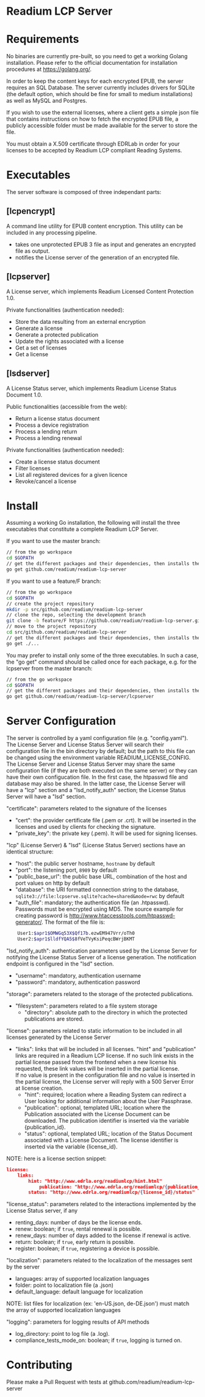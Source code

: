 Readium LCP Server
==================

Requirements
============

No binaries are currently pre-built, so you need to get a working Golang installation. Please refer to the official documentation for
installation procedures at https://golang.org/.

In order to keep the content keys for each encrypted EPUB, the server requires an SQL Database. The server currently includes drivers
for SQLite (the default option, which should be fine for small to medium installations) as well as MySQL and Postgres.

If you wish to use the external licenses, where a client gets a simple json file that contains instructions on how to fetch the encrypted EPUB file,
a publicly accessible folder must be made available for the server to store the file.

You must obtain a X.509 certificate through EDRLab in order for your licenses to be accepted by Readium LCP compliant Reading Systems.

Executables
===========
The server software is composed of three independant parts:

## [lcpencrypt]  

A command line utility for EPUB content encryption. This utility can be included in any processing pipeline. 

* takes one unprotected EPUB 3 file as input and generates an encrypted file as output.
* notifies the License server of the generation of an encrypted file.

## [lcpserver]

A License server, which implements Readium Licensed Content Protection 1.0.

Private functionalities (authentication needed):
* Store the data resulting from an external encryption
* Generate a license
* Generate a protected publication
* Update the rights associated with a license
* Get a set of licenses
* Get a license


## [lsdserver]

A License Status server, which implements Readium License Status Document 1.0.

Public functionalities (accessible from the web):
* Return a license status document
* Process a device registration
* Process a lending return
* Process a lending renewal

Private functionalities (authentication needed):
* Create a license status document
* Filter licenses
* List all registered devices for a given licence
* Revoke/cancel a license


Install
=======

Assuming a working Go installation, the following will install the three executables that constitute a complete Readium LCP Server.

If you want to use the master branch:
```sh
// from the go workspace
cd $GOPATH
// get the different packages and their dependencies, then installs the packages
go get github.com/readium/readium-lcp-server
```

If you want to use a feature/F branch:
```sh
// from the go workspace
cd $GOPATH
// create the project repository
mkdir -p src/github.com/readium/readium-lcp-server
// clone the repo, selecting the development branch
git clone -b feature/F https://github.com/readium/readium-lcp-server.git src/github.com/readium/readium-lcp-server
// move to the project repository
cd src/github.com/readium/readium-lcp-server
// get the different packages and their dependencies, then installs the packages (dot / triple dot pattern)
go get ./...
```

You may prefer to install only some of the three executables. 
In such a case, the "go get" command should be called once for each package, e.g. for the lcpserver from the master branch:
```sh
// from the go workspace
cd $GOPATH
// get the different packages and their dependencies, then installs the packages
go get github.com/readium/readium-lcp-server/lcpserver
```

Server Configuration
====================

The server is controlled by a yaml configuration file (e.g. "config.yaml").  
The License Server and License Status Server will search their configuration file in the bin directory by default;
but the path to this file can be changed using the environment variable READIUM_LICENSE_CONFIG.
The License Server and License Status Server may share the same configuration file (if they are both executed on the same server)
or they can have their own configucation file. In the first case, the htpasswd file and database may also be shared.
In the latter case, the License Server will have a "lcp" section and a "lsd_notify_auth" section; the License Status Server will
have a "lsd" section.     

"certificate":	parameters related to the signature of the licenses	
- "cert": the provider certificate file (.pem or .crt). It will be inserted in the licenses and used by clients for checking the signature.
- "private_key": the private key (.pem). It will be used for signing  licenses.

"lcp" (License Server) & "lsd" (License Status Server) sections have an identical structure:
- "host": the public server hostname, `hostname` by default
- "port": the listening port, `8989` by default
- "public_base_url": the public base URL, combination of the host and port values on http by default 
- "database": the URI formatted connection string to the database, `sqlite3://file:lcpserve.sqlite?cache=shared&mode=rwc` by default
- "auth_file": mandatory; the authentication file (an .htpasswd). Passwords must be encrypted using MD5.
	The source example for creating password is http://www.htaccesstools.com/htpasswd-generator/. 
	The format of the file is:
```sh
	User1:$apr1$OMWGq53X$Qf17b.ezwEM947Vrr/oTh0
	User2:$apr1$lldfYQA5$8fVeTVyKsiPeqcBWrjBKMT
```

"lsd_notify_auth": authentication parameters used by the License Server for notifying the License Status Server 
of a license generation. The notification endpoint is configured in the "lsd" section.
- "username": mandatory, authentication username
- "password": mandatory, authentication password

"storage": parameters related to the storage of the protected publications.
- "filesystem": parameters related to a file system storage
  - "directory": absolute path to the directory in which the protected publications are stored.

"license": parameters related to static information to be included in all licenses generated by the License Server
- "links": links that will be included in all licenses. "hint" and "publication" links are required in a Readium LCP license.
  If no such link exists in the partial license passed from the frontend when a new license his requested, 
  these link values will be inserted in the partial license.  
  If no value is present in the configuration file and no value is inserted in the partial license, 
  the License server will reply with a 500 Server Error at license creation.
  - "hint": required; location where a Reading System can redirect a User looking for additional information about the User Passphrase. 
  - "publication": optional, templated URL; 
    location where the Publication associated with the License Document can be downloaded.
    The publication identifier is inserted via the variable {publication_id}.
  - "status": optional, templated URL; location of the Status Document associated with a License Document.
    The license identifier is inserted via the variable {license_id}.

NOTE: here is a license section snippet:
```json
license:
    links:
        hint: "http://www.edrla.org/readiumlcp/hint.html"
		    publication: "http://www.edrla.org/readiumlcp/{publication_id}/publication" 
        status: "http://www.edrla.org/readiumlcp/{license_id}/status" 
```

"license_status": parameters related to the interactions implemented by the License Status server, if any
- renting_days: number of days be the license ends.
- renew: boolean; if `true`, rental renewal is possible. 
- renew_days: number of days added to the license if renewal is active.
- return: boolean; if `true`,  early return is possible.  
- register: boolean; if `true`,  registering a device is possible.

"localization": parameters related to the localization of the messages sent by the server
- languages: array of supported localization languages
- folder: point to localization file (a .json)
- default_language: default language for localization

NOTE: list files for localization (ex: 'en-US.json, de-DE.json') must match the array of supported localization languages

"logging": parameters for logging results of API methods
- log_directory: point to log file (a .log).
- compliance_tests_mode_on: boolean; if `true`, logging is turned on.

Contributing
============
Please make a Pull Request with tests at github.com/readium/readium-lcp-server
